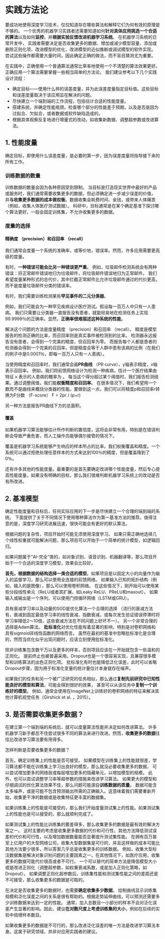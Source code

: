 # 实践方法论

要成功地使用深度学习技术，仅仅知道存在哪些算法和解释它们为何有效的原理是不够的。
一个优秀的机器学习实践者还需要知道如何**针对具体应用挑选一个合适的算法**以及如何**监控**，并**根据实验反馈改进机器学习系统**。
在机器学习系统的日常开发中，
实践者需要决定是否收集更多的数据、增加或减少模型容量、添加或删除正则化项、改进模型的优化、改进模型的近似推断或调试模型的软件实现。
尝试这些操作都需要大量时间，因此确定正确的做法，而不盲目猜测尤为重要。

在实践中，正确使用一个普通算法通常比草率地使用一个不清楚的算法效果更好。
正确应用一个算法需要掌握一些相当简单的方法论。
我们建议参考以下几个实践设计流程：

* 确定目标——使用什么样的误差度量，并为此误差度量指定目标值。这些目标和误差度量取决于该应用旨在解决的问题。
* 尽快建立一个端到端的工作流程，包括估计合适的性能度量。
* 搭建系统，并确定性能瓶颈。检查哪个部分的性能差于预期，以及是否是因为过拟合、欠拟合，或者数据或软件缺陷造成的。
* 根据具体观察反复地进行增量式的改动，如收集新数据、调整超参数或改进算法。

## 1. 性能度量
确定目标，即使用什么误差度量，是必要的第一步，因为误差度量将指导接下来的所有工作。

### 训练数据的数量
训练数据的数量会因为各种原因受到限制。
当目标是打造现实世界中最好的产品或服务时，我们通常需要收集更多的数据，但必须确定进一步减少误差的价值，
并**与收集更多数据的成本做权衡**。数据收集会耗费时间、金钱，或带来人体痛苦（例如，收集人体医疗测试数据）。
科研中，目标通常是在某个确定基准下探讨哪个算法更好，一般会固定训练集，不允许收集更多的数据。

### 度量的选择

#### 精确度 （precision）和召回率 （recall）
我们通常会度量一个系统的准确率，或等价地，错误率。然而，许多应用需要更高级的度量。

有时，**一种错误可能会比另一种错误更严重**。
例如，垃圾邮件检测系统会有两种错误：将正常邮件错误地归为垃圾邮件，将垃圾邮件错误地归为正常邮件。
我们希望度量某种形式的总代价，其中拦截正常邮件比允许垃圾邮件通过的代价更高，而不是度量垃圾邮件分类的错误率。

有时，我们需要训练检测某些**罕见事件的二元分类器**。

例如，我们可能会为一种罕见疾病设计医疗测试。假设每一百万人中只有一人患病。
我们只需要让分类器一直报告没有患者，就能轻易地在检测任务上实现99.9999％的正确率。显然，**正确率很难描述这种系统的性能**。

解决这个问题的方法是度量精度 （precision）和召回率 （recall）。
精度是模型报告的检测正确的比率，而召回率则是真实事件被检测到的比率。
检测器永远报告没有患者，会得到一个完美的精度，但召回率为零。
而报告每个人都是患者的检测器会得到一个完美的召回率，但是精度会等于人群中患有该病的比例（在我们的例子中是0.0001％，即每一百万人只有一人患病）。

当使用精度和召回率时，我们通常会画**PR曲线** （PR curve），y轴表示精度，x轴表示召回率。
例如，我们将前馈网络设计为检测一种疾病，估计一个医疗结果由特征 x 表示的人患病的概率为 。
每当这个得分超过某个阈值时，我们报告检测结果。通过调整阈值，我们能**权衡精度和召回率**。
在很多情况下，我们希望用一个数而不是曲线来概括分类器的性能。要做到这一点，我们可以将精度p和召回率r转换为F分数 （F-score）
F = 2pr / (p+r)

另一种方法是报告PR曲线下方的总面积。

#### 覆盖
如果机器学习算法能够估计所作判断的置信度，这将会非常有用，特别是在错误判断会导致严重危害，而人工操作员能够偶尔接管的情况下。

覆盖是机器学习系统能够产生响应的样本所占的比率。我们权衡覆盖和精度。一个系统可以通过拒绝处理任意样本的方式来达到100％的精度，但是覆盖降到了0％。

还有许多其他的性能度量。最重要的是首先要确定改进哪个性能度量，然后专心提高性能度量。如果没有明确的目标，那么我们很难判断机器学习系统上的改动是否有所改进。

## 2. 基准模型
确定性能度量和目标后，任何实际应用的下一步是尽快建立一个合理的端到端的系统。
下面提供了关于不同情况下使用哪种算法作为第一基准方法的推荐。值得注意的是，深度学习研究进展迅速，很快可能会有更好的默认算法。

根据问题的复杂性，项目开始时可能无须使用深度学习。
如果只需正确地选择几个线性权重就可能解决问题，那么项目可以开始于一个简单的统计模型，如逻辑回归。

如果问题属于“AI-完全”类的，如对象识别、语音识别、机器翻译等，那么项目开始于一个合适的深度学习模型，效果会比较好。

**首先，根据数据的结构选择一类合适的模型**。如果项目是以固定大小的向量作为输入的监督学习，那么可以使用全连接的前馈网络。
如果输入已知的拓扑结构（例如，输入的是图像），那么可以使用卷积网络。
在这些情况下，刚开始可以使用某些分段线性单元（ReLU或者其扩展，如Leaky ReLU、PReLU和maxout）。
如果输入或输出是一个序列，可以使用门控循环网络（LSTM或GRU）。

具有衰减学习率以及动量的SGD是优化算法一个合理的选择
（流行的衰减方法有，衰减到固定最低学习率的线性衰减、指数衰减，或每次发生验证错误停滞时将学习率降低2～10倍，这些衰减方法在不同问题上好坏不一）。
另一个非常合理的选择是Adam算法。
**批标准化**对优化性能有着显著的影响，特别是对卷积网络和具有sigmoid非线性函数的网络而言。
虽然在最初的基准中忽略批标准化是合理的，然而当优化似乎出现问题时，应该立刻使用批标准化。

除非训练集包含数千万以及更多的样本，否则项目应该在一开始就包含一些温和的正则化。
提前终止也被普遍采用。Dropout也是一个很容易实现，且兼容很多模型和训练算法的出色正则化项。
批标准化有时也能降低泛化误差，此时可以省略Dropout步骤，因为用于标准化变量的统计量估计本身就存在噪声。

如果我们的任务和另一个被广泛研究的任务相似，那么通过**复制先前研究中已知性能良好的模型和算法**，可能会得到很好的效果，
甚至可以从该任务中**复制一个训练好的模型**。
例如，通常会使用在ImageNet上训练好的卷积网络的特征来解决其他计算机视觉任务（Girshick et al. ，2015）。

## 3. 是否需要收集更多数据？
在建立第一个端到端的系统后，就可以度量算法性能并决定如何改进算法。
许多机器学习新手都忍不住尝试很多不同的算法来进行改进。然而，**收集更多的数据**往往比改进学习算法要有用得多。

怎样判断是否要收集更多的数据？

首先，确定训练集上的性能是否可接受。
如果模型在训练集上的性能就很差，学习算法都不能在训练集上学习出良好的模型，那么就没必要收集更多的数据，
可以尝试增加更多的网络层或每层增加更多的隐藏单元，以增加模型的规模。
此外，也可以尝试调整学习率等超参数的措施来改进学习算法。
如果更大的模型和仔细调试的优化算法效果不佳，那么问题可能源自**训练数据的质量**。
数据可能含太多噪声，或是可能不包含预测输出所需的正确输入。这意味着我们需要重新开始，收集更干净的数据或是收集特征更丰富的数据集。

如果训练集上的性能是可接受的，那么我们开始度量测试集上的性能。如果测试集上的性能也是可以接受的，那么就顺利完成了。

如果测试集上的性能比训练集的要差得多，那么收集更多的数据是最有效的解决方案之一。
这时主要的考虑是收集更多数据的代价和可行性，其他方法降低测试误差的代价和可行性，以及增加数据数量能否显著提升测试集性能。
在拥有百万甚至上亿用户的大型网络公司，收集大型数据集是可行的，并且这样做的成本可能比其他方法要少很多，所以答案几乎总是收集更多的训练数据。
例如，收集大型标注数据集是解决对象识别问题的主要因素之一。在其他情况下，如医疗应用，收集更多的数据可能代价很高或者不可行。
一个可以替代的简单方法是降低模型大小或是改进正则化（调整超参数，如权重衰减系数，或是加入正则化策略，如Dropout）。
如果调整正则化超参数后，训练集性能和测试集性能之间的差距还是不可接受，那么收集更多的数据是可取的。

在决定是否收集更多的数据时，也需要**确定收集多少数据**。
绘制曲线显示训练集规模和泛化误差之间的关系是很有帮助的。根据走势延伸曲线，可以预测还需要多少训练数据来达到一定的性能。
通常，加入总数目一小部分的样本不会对泛化误差产生显著的影响。因此，建议**在对数尺度上考虑训练集的大小**，例如在后续的实验中倍增样本数目。

如果收集更多的数据是不可行的，那么改进泛化误差的唯一方法是改进学习算法本身。这属于研究领域，并非对应用实践者的建议。
